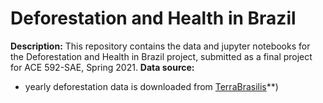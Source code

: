 # Deforestation and Health in Brazil

**Description:** This repository contains the data and jupyter notebooks for the Deforestation and Health in Brazil project, submitted as a final project for ACE 592-SAE, Spring 2021. 
**Data source:** 
- yearly deforestation data is downloaded from [TerraBrasilis](http://terrabrasilis.dpi.inpe.br/)**)
